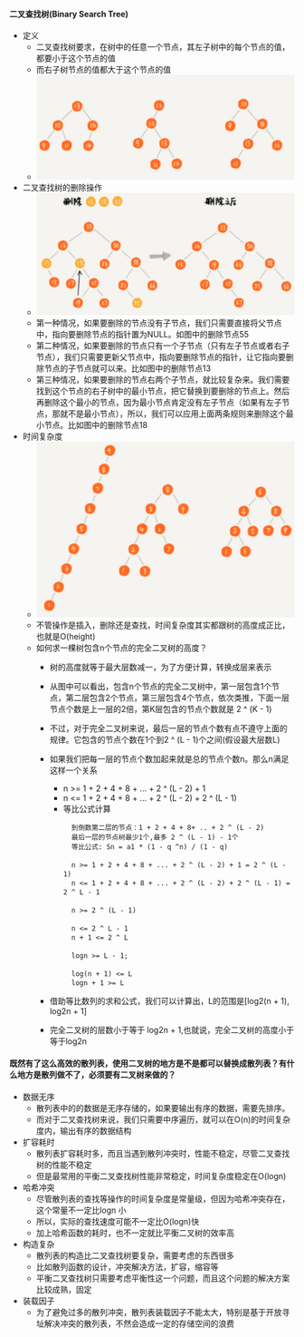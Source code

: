 #### 二叉查找树(Binary Search Tree)
- 定义
  - 二叉查找树要求，在树中的任意一个节点，其左子树中的每个节点的值，都要小于这个节点的值
  - 而右子树节点的值都大于这个节点的值
  - ![avatar](images/../../images/binary_search_tree_1.png)
- 二叉查找树的删除操作
  - ![avatar](images/../../images/binary_search_tree_2.png)
  - 第一种情况，如果要删除的节点没有子节点，我们只需要直接将父节点中，指向要删除节点的指针置为NULL。如图中的删除节点55
  - 第二种情况，如果要删除的节点只有一个子节点（只有左子节点或者右子节点），我们只需要更新父节点中，指向要删除节点的指针，让它指向要删除节点的子节点就可以来。比如图中的删除节点13
  - 第三种情况，如果要删除的节点右两个子节点，就比较复杂来。我们需要找到这个节点的右子树中的最小节点，把它替换到要删除的节点上。然后再删除这个最小的节点，因为最小节点肯定没有左子节点（如果有左子节点，那就不是最小节点），所以，我们可以应用上面两条规则来删除这个最小节点。比如图中的删除节点18
- 时间复杂度
  - ![avatar](images/../../images/binary_search_tree_3.png)
  - 不管操作是插入，删除还是查找，时间复杂度其实都跟树的高度成正比，也就是O(height)
  - 如何求一棵树包含n个节点的完全二叉树的高度？
    - 树的高度就等于最大层数减一，为了方便计算，转换成层来表示
    - 从图中可以看出，包含n个节点的完全二叉树中，第一层包含1个节点，第二层包含2个节点，第三层包含4个节点，依次类推，下面一层节点个数是上一层的2倍，第K层包含的节点个数就是 2 ^ (K - 1)
    - 不过，对于完全二叉树来说，最后一层的节点个数有点不遵守上面的规律。它包含的节点个数在1个到2 ^ (L - 1)个之间(假设最大层数L)
    - 如果我们把每一层的节点个数加起来就是总的节点个数n。那么n满足这样一个关系
      - n >= 1 + 2 + 4 + 8 + ... + 2 ^ (L - 2) + 1
      - n <= 1 + 2 + 4 + 8 + ... + 2 ^ (L - 2) + 2 ^ (L - 1)
      - 等比公式计算
        ```
          到倒数第二层的节点：1 + 2 + 4 + 8+ .. + 2 ^ (L - 2)
          最后一层的节点树最少1个,最多 2 ^ (L - 1) - 1个
          等比公式: Sn = a1 * (1 - q ^n) / (1 - q)

          n >= 1 + 2 + 4 + 8 + ... + 2 ^ (L - 2) + 1 = 2 ^ (L - 1)
          n <= 1 + 2 + 4 + 8 + ... + 2 ^ (L - 2) + 2 ^ (L - 1) = 2 ^ L - 1

          n >= 2 ^ (L - 1)
          
          n <= 2 ^ L - 1
          n + 1 <= 2 ^ L

          logn >= L - 1;

          log(n + 1) <= L
          logn + 1 >= L
        ```

    - 借助等比数列的求和公式，我们可以计算出，L的范围是[log2(n + 1), log2n + 1]
    - 完全二叉树的层数小于等于 log2n + 1,也就说，完全二叉树的高度小于等于log2n
  
#### 既然有了这么高效的散列表，使用二叉树的地方是不是都可以替换成散列表？有什么地方是散列做不了，必须要有二叉树来做的？
- 数据无序
  - 散列表中的的数据是无序存储的，如果要输出有序的数据，需要先排序。
  - 而对于二叉查找树来说，我们只需要中序遍历，就可以在O(n)的时间复杂度内，输出有序的数据结构
- 扩容耗时
  - 散列表扩容耗时多，而且当遇到散列冲突时，性能不稳定，尽管二叉查找树的性能不稳定
  - 但是最常用的平衡二叉查找树性能非常稳定，时间复杂度稳定在O(logn)
- 哈希冲突
  - 尽管散列表的查找等操作的时间复杂度是常量级，但因为哈希冲突存在，这个常量不一定比logn 小
  - 所以，实际的查找速度可能不一定比O(logn)快
  - 加上哈希函数的耗时，也不一定就比平衡二叉树的效率高
- 构造复杂
  - 散列表的构造比二叉查找树要复杂，需要考虑的东西很多
  - 比如散列函数的设计，冲突解决方法，扩容，缩容等
  - 平衡二叉查找树只需要考虑平衡性这一个问题，而且这个问题的解决方案比较成熟，固定
- 装载因子
  - 为了避免过多的散列冲突，散列表装载因子不能太大，特别是基于开放寻址解决冲突的散列表，不然会造成一定的存储空间的浪费
